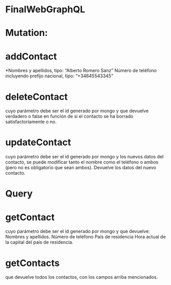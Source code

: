 # FinalWebGraphQL
# Mutation:
# addContact
*Nombres y apellidos, tipo: “Alberto Romero Sanz”
Número de teléfono incluyendo prefijo nacional, tipo: “+34645543345”
# deleteContact 
cuyo parámetro debe ser el id generado por mongo y que devuelve verdadero o false en función de si el contacto se ha borrado satisfactoriamente o no.
# updateContact 
cuyo parámetro debe ser el id generado por mongo y los nuevos datos del contacto, se puede modificar tanto el nombre como el teléfono o ambos (pero no es obligatorio que sean ambos). Devuelve los datos del nuevo contacto.

# Query
# getContact
cuyo parámetro debe ser el id generado por mongo y que devuelve:
Nombres y apellidos.
Número de teléfono
País de residencia
Hora actual de la capital del país de residencia.
# getContacts
que devuelve todos los contactos, con los campos arriba mencionados.
